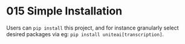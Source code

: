 # 015 Simple Installation

Users can `pip install` this project, and for instance granularly select desired packages via eg: `pip install uniteai[transcription]`.
